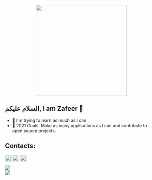<div align="center">
<img src="https://octodex.github.com/images/gobbleotron.gif" width="300"><br>
</div>

## السلام عليكم, I am Zafeer 👋

- 🌱 I'm trying to learn as much as I can.
- 🥅 2021 Goals: Make as many applications as I can and contribute to open source projects.
## Contacts:
[<img align="left"  width="22px" src="https://cdn.jsdelivr.net/npm/simple-icons@v3/icons/instagram.svg" />][instagram]
[<img align="left"  width="22px" src="https://cdn.jsdelivr.net/npm/simple-icons@v3/icons/twitter.svg" />][twitter]
[<img align="left"  width="22px" src="https://cdn.jsdelivr.net/npm/simple-icons@v3/icons/youtube.svg" />][youtube]

[youtube]: https://www.youtube.com/channel/UCrGoIfMI_bT2FlKtbMf5inw
[instagram]: https://www.instagram.com/zafeerhafeez/
[twitter]: https://twitter.com/Zafeer_Hafeez

<br />
<br />

<img align="center" src="https://github-readme-stats.vercel.app/api?username=IIvexII&count_private=true&show_icons=true&include_all_commits=true&theme=buefy"/>

<br />

<img align="center" src="https://github-readme-stats.anuraghazra1.vercel.app/api/top-langs/?username=IIvexII&layout=compact">
